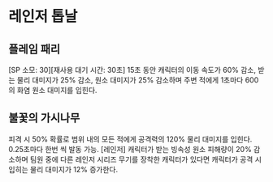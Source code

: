 # 레인저 톱날

## 플레임 패리

[SP 소모: 30][재사용 대기 시간: 30초] 15초 동안 캐릭터의 이동 속도가 60% 감소, 받는 물리 대미지가 25% 감소, 원소 대미지가 25% 감소하며 주변 적에게 1초마다 600의 화염 원소 대미지를 입힌다.

## 불꽃의 가시나무

피격 시 50% 확률로 범위 내의 모든 적에게 공격력의 120% 물리 대미지를 입힌다. 0.25초마다 한번 씩 발동 가능.
[레인저] 캐릭터가 받는 빙속성 원소 피해량이 20% 감소하며 팀원 중에 다른 레인저 시리즈 무기를 장착한 캐릭터가 있다면 캐릭터가 공격 시 입히는 물리 대미지가 12% 증가한다.
